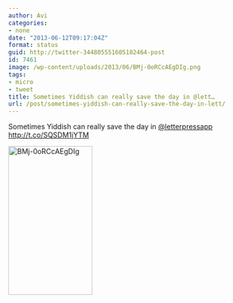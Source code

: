 ```yaml
---
author: Avi
categories:
- none
date: "2013-06-12T09:17:04Z"
format: status
guid: http://twitter-344805551605182464-post
id: 7461
image: /wp-content/uploads/2013/06/BMj-0oRCcAEgDIg.png
tags:
- micro
- tweet
title: Sometimes Yiddish can really save the day in @lett…
url: /post/sometimes-yiddish-can-really-save-the-day-in-lett/
---
```

Sometimes Yiddish can really save the day in [@letterpressapp](http://twitter.com/letterpressapp) http://t.co/SQSDM1jYTM

<img width="169" height="300" src="http://aviflax.com/wp-content/uploads/2013/06/BMj-0oRCcAEgDIg.png" class="attachment-medium" alt="BMj-0oRCcAEgDIg" />